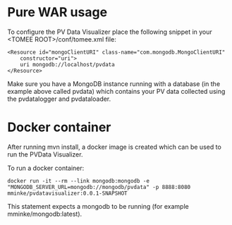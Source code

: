# Pure WAR usage

To configure the PV Data Visualizer place the following snippet in your &lt;TOMEE ROOT&gt;/conf/tomee.xml file:

	<Resource id="mongoClientURI" class-name="com.mongodb.MongoClientURI"
		constructor="uri">
		uri mongodb://localhost/pvdata
	</Resource>

Make sure you have a MongoDB instance running with a database (in the example above called pvdata) which contains your PV data collected using the pvdatalogger and pvdataloader.

# Docker container

After running mvn install, a docker image is created which can be used to run the PVData Visualizer.

To run a docker container:

	docker run -it --rm --link mongodb:mongodb -e "MONGODB_SERVER_URL=mongodb://mongodb/pvdata" -p 8888:8080 mminke/pvdatavisualizer:0.0.1-SNAPSHOT	

This statement expects a mongodb to be running (for example mminke/mongodb:latest).